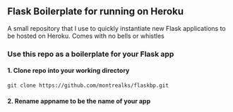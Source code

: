 ## Flask Boilerplate for running on Heroku
A small repository that I use to quickly instantiate new Flask applications to be hosted on Heroku. Comes with no bells or whistles

### Use this repo as a boilerplate for your Flask app
#### 1. Clone repo into your working directory
```
git clone https://github.com/montrealks/flaskbp.git
```
#### 2. Rename appname to be the name of your app
